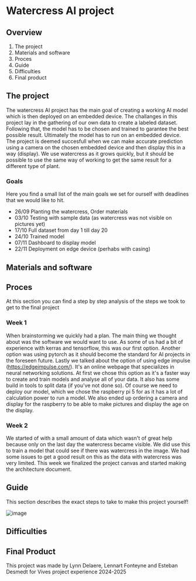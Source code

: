 # Watercress AI project
## Overview
1. The project
2. Materials and software
3. Proces
4. Guide
5. Difficulties
6. Final product

## The project
The watercress AI project has the main goal of creating a working AI model which is then deployed on an embedded device. The challanges in this project lay in the gathering of our own data to create a labeled dataset. Following that, the model has to be chosen and trained to garantee the best possible result. Ultimately the model has to run on an embedded device. The project is deemed succesfull when we can make accurate prediction using a camera on the chosen embedded device and then display this in a way (display).
We use watercress as it grows quickly, but it should be possible to use the same way of working to get the same result for a different type of plant. 

### Goals
Here you find a small list of the main goals we set for ourself with deadlines that we would like to hit.
- 26/09 Planting the watercress, Order materials
- 03/10 Testing with sample data (as watercress was not visible on pictures yet)
- 17/10 Full dataset from day 1 till day 20
- 24/10 Trained model 
- 07/11 Dashboard to display model
- 22/11 Deployment on edge device (perhabs with casing)

## Materials and software

## Proces
At this section you can find a step by step analysis of the steps we took to get to the final project
### Week 1
When brainstorming we quickly had a plan. The main thing we thought about was the software we would want to use. As some of us had a bit of experience with kerras and tensorflow, this was our first option. Another option was using pytorch as it should become the standard for AI projects in the foreseen future. Lastly we talked about the option of using edge impulse (https://edgeimpulse.com/). It's an online webpage that specializes in neural networking solutions. At first we chose this option as it's a faster way to create and train models and analyse all of your data. It also has some build in tools to split data (if you've not done so). Of course we need to deploy our model, which we chose the raspberry pi 5 for as it has a lot of calculation power to run a model. We also ended up ordering a camera and display for the raspberry to be able to make pictures and display the age on the display.

### Week 2
We started of with a small amount of data which wasn't of great help because only on the last day the watercress became visible. We did use this to train a model that could see if there was watercress in the image. We had some issues to get a good result on this as the data with watercress was very limited. This week we finalized the project canvas and started making the architecture document.

## Guide
This section describes the exact steps to take to make this project yourself!


![image](https://github.com/user-attachments/assets/c04771c4-8510-4177-904a-4b14dc07b3b8)

## Difficulties

## Final Product








This project was made by Lynn Delaere, Lennart Fonteyne and Esteban Desmedt for Vives project experience 2024-2025
